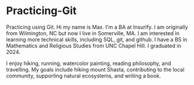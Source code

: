 # Practicing-Git
Practicing using Git.
Hi my name is Max. I'm a BA at Insurify.
I am originally from Wilmington, NC but now I live in Somerville, MA.
I am interested in learning more technical skills, including SQL, git, and github.
I have a BS in Mathematics and Religious Studies from UNC Chapel Hill.
I graduated in 2024.

I enjoy hiking, running, watercolor painting, reading philosophy, and travelling. 
My goals include hiking mount Shasta, contributing to the local community, supporting natural ecosystems, and writing a book.
